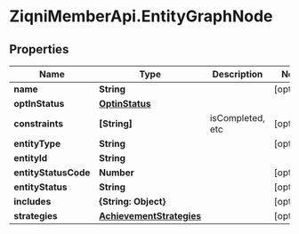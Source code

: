 # ZiqniMemberApi.EntityGraphNode

## Properties

Name | Type | Description | Notes
------------ | ------------- | ------------- | -------------
**name** | **String** |  | [optional] 
**optInStatus** | [**OptinStatus**](OptinStatus.md) |  | 
**constraints** | **[String]** | isCompleted, etc | [optional] 
**entityType** | **String** |  | [optional] 
**entityId** | **String** |  | 
**entityStatusCode** | **Number** |  | [optional] 
**entityStatus** | **String** |  | [optional] 
**includes** | **{String: Object}** |  | [optional] 
**strategies** | [**AchievementStrategies**](AchievementStrategies.md) |  | [optional] 


